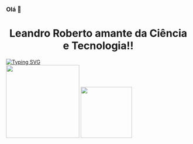 ### Olá 👋
<h1 align="center">Leandro Roberto amante da Ciência e Tecnologia!!</h1>
<a href="https://git.io/typing-svg"><img src="https://readme-typing-svg.demolab.com?font=Fira+Code&weight=700&size=21&pause=1000&color=F7E802&center=true&vCenter=true&multiline=true&width=435&lines=Leandro+Roberto;Ci%C3%AAncia+e+Tecnologia" alt="Typing SVG" /></a>
<div>
  <img height="200em" src="https://github-readme-stats.vercel.app/api/top-langs?username=Lroberto-18&show_icons=true&theme=onedark&locale=en&layout=compact"/>
  <img height="140em" src="https://github-readme-stats.vercel.app/api?username=Lroberto-18&show_icons=true&theme=dark&include_all_commits=true&count_private=true"/>
</div>
